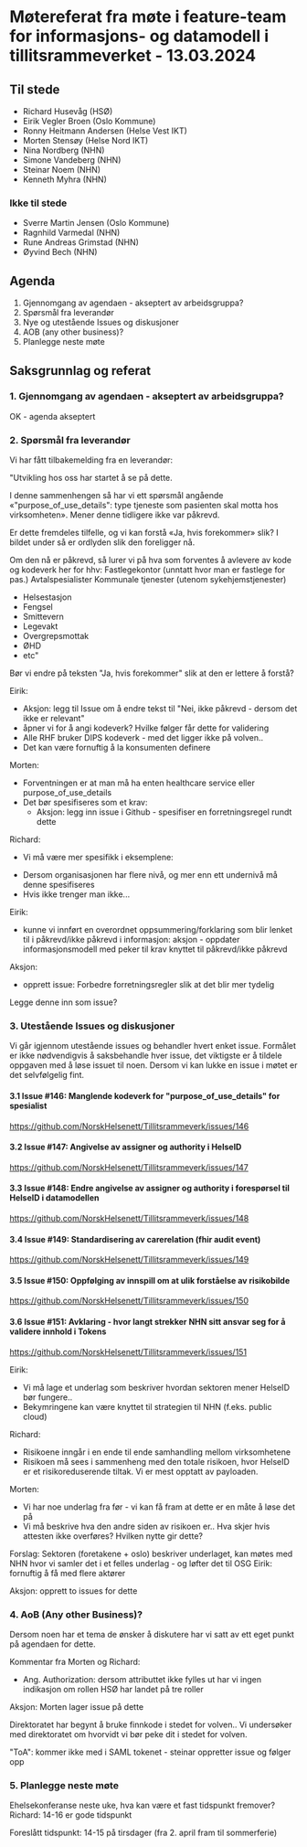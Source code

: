 # Møtereferat fra møte i feature-team for informasjons- og datamodell i tillitsrammeverket - 13.03.2024

## Til stede
- Richard Husevåg (HSØ)
- Eirik Vegler Broen (Oslo Kommune)
- Ronny Heitmann Andersen (Helse Vest IKT)
- Morten Stensøy (Helse Nord IKT)
- Nina Nordberg (NHN)
- Simone Vandeberg (NHN)
- Steinar Noem (NHN)
- Kenneth Myhra (NHN)

### Ikke til stede
- Sverre Martin Jensen (Oslo Kommune)
- Ragnhild Varmedal (NHN)
- Rune Andreas Grimstad (NHN)
- Øyvind Bech (NHN)

## Agenda
1. Gjennomgang av agendaen - akseptert av arbeidsgruppa?
2. Spørsmål fra leverandør
3. Nye og utestående Issues og diskusjoner
4. AOB (any other business)?
5. Planlegge neste møte

## Saksgrunnlag og referat

### 1. Gjennomgang av agendaen - akseptert av arbeidsgruppa?
OK - agenda akseptert

### 2. Spørsmål fra leverandør
Vi har fått tilbakemelding fra en leverandør:

"Utvikling hos oss har startet å se på dette.

I denne sammenhengen så har vi ett spørsmål angående «"purpose_of_use_details": type tjeneste som pasienten skal motta hos virksomheten». 
Mener denne tidligere ikke var påkrevd.

Er dette fremdeles tilfelle, og vi kan forstå «Ja, hvis forekommer» slik?
I bildet under så er ordlyden slik den foreligger nå.

Om den nå er påkrevd, så lurer vi på hva som forventes å avlevere av kode og kodeverk her for hhv:
Fastlegekontor (unntatt hvor man er fastlege for pas.)
Avtalspesialister
Kommunale tjenester (utenom sykehjemstjenester)
- Helsestasjon
- Fengsel
- Smittevern
- Legevakt
- Overgrepsmottak
- ØHD
- etc" 

Bør vi endre på teksten "Ja, hvis forekommer" slik at den er lettere å forstå?

Eirik: 
- Aksjon: legg til Issue om å endre tekst til "Nei, ikke påkrevd - dersom det ikke er relevant"
- åpner vi for å angi kodeverk? Hvilke følger får dette for validering
- Alle RHF bruker DIPS kodeverk - med det ligger ikke på volven..
- Det kan være fornuftig å la konsumenten definere 

Morten: 
- Forventningen er at man må ha enten healthcare service eller purpose_of_use_details
- Det bør spesifiseres som et krav:
    * Aksjon: legg inn issue i Github - spesifiser en forretningsregel rundt dette

Richard:
- Vi må være mer spesifikk i eksemplene:
* Dersom organisasjonen har flere nivå, og mer enn ett undernivå må denne spesifiseres
* Hvis ikke trenger man ikke... 

Eirik:
* kunne vi innført en overordnet oppsummering/forklaring som blir lenket til i påkrevd/ikke påkrevd i informasjon: aksjon - oppdater informasjonsmodell med peker til krav knyttet til påkrevd/ikke påkrevd

Aksjon: 
* opprett issue: Forbedre forretningsregler slik at det blir mer tydelig


Legge denne inn som issue?

### 3. Utestående Issues og diskusjoner
Vi går igjennom utestående issues og behandler hvert enket issue.
Formålet er ikke nødvendigvis å saksbehandle hver issue, det viktigste er å tildele oppgaven med å løse issuet til noen.
Dersom vi kan lukke en issue i møtet er det selvfølgelig fint. 

#### 3.1 Issue #146: Manglende kodeverk for "purpose_of_use_details" for spesialist
https://github.com/NorskHelsenett/Tillitsrammeverk/issues/146

#### 3.2 Issue #147: Angivelse av assigner og authority i HelseID
https://github.com/NorskHelsenett/Tillitsrammeverk/issues/147

#### 3.3 Issue #148: Endre angivelse av assigner og authority i forespørsel til HelseID i datamodellen
https://github.com/NorskHelsenett/Tillitsrammeverk/issues/148

#### 3.4 Issue #149: Standardisering av carerelation (fhir audit event)
https://github.com/NorskHelsenett/Tillitsrammeverk/issues/149

#### 3.5 Issue #150: Oppfølging av innspill om at ulik forståelse av risikobilde
https://github.com/NorskHelsenett/Tillitsrammeverk/issues/150

#### 3.6 Issue #151: Avklaring - hvor langt strekker NHN sitt ansvar seg for å validere innhold i Tokens
https://github.com/NorskHelsenett/Tillitsrammeverk/issues/151

Eirik: 
* Vi må lage et underlag som beskriver hvordan sektoren mener HelseID bør fungere..
* Bekymringene kan være knyttet til strategien til NHN (f.eks. public cloud)

Richard: 
* Risikoene inngår i en ende til ende samhandling mellom virksomhetene
* Risikoen må sees i sammenheng med den totale risikoen, hvor HelseID er et risikoreduserende tiltak. Vi er mest opptatt av payloaden.

Morten:
* Vi har noe underlag fra før - vi kan få fram at dette er en måte å løse det på
* Vi må beskrive hva den andre siden av risikoen er.. Hva skjer hvis attesten ikke overføres? Hvilken nytte gir dette?

Forslag: Sektoren (foretakene + oslo) beskriver underlaget, kan møtes med NHN hvor vi samler det i et felles underlag - og løfter det til OSG
Eirik: fornuftig å få med flere aktører

Aksjon: opprett to issues for dette

### 4. AoB (Any other Business)?
Dersom noen har et tema de ønsker å diskutere har vi satt av ett eget punkt på agendaen for dette.

Kommentar fra Morten og Richard:
* Ang. Authorization: dersom attributtet ikke fylles ut har vi ingen indikasjon om rollen
HSØ har landet på tre roller

Aksjon: Morten lager issue på dette

Direktoratet har begynt å bruke finnkode i stedet for volven.. 
Vi undersøker med direktoratet om hvorvidt vi bør peke dit i stedet for volven.

"ToA": kommer ikke med i SAML tokenet - steinar oppretter issue og følger opp

### 5. Planlegge neste møte
Ehelsekonferanse neste uke, hva kan være et fast tidspunkt fremover?
Richard: 14-16 er gode tidspunkt

Foreslått tidspunkt: 14-15 på tirsdager (fra 2. april fram til sommerferie)

